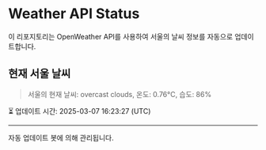 
# Weather API Status

이 리포지토리는 OpenWeather API를 사용하여 서울의 날씨 정보를 자동으로 업데이트합니다.

## 현재 서울 날씨
> 서울의 현재 날씨: overcast clouds, 온도: 0.76°C, 습도: 86%

⏳ 업데이트 시간: 2025-03-07 16:23:27 (UTC)

---
자동 업데이트 봇에 의해 관리됩니다.
